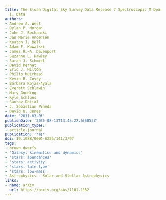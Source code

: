 ```yaml
---
title: The Sloan Digital Sky Survey Data Release 7 Spectroscopic M Dwarf Catalog.
  I. Data
authors:
- Andrew A. West
- Dylan P. Morgan
- John J. Bochanski
- Jan Marie Andersen
- Keaton J. Bell
- Adam F. Kowalski
- James R.~A. Davenport
- Suzanne L. Hawley
- Sarah J. Schmidt
- David Bernat
- Eric J. Hilton
- Philip Muirhead
- Kevin R. Covey
- Bárbara Rojas-Ayala
- Everett Schlawin
- Mary Gooding
- Kyle Schluns
- Saurav Dhital
- J. Sebastian Pineda
- David O. Jones
date: '2011-03-01'
publishDate: '2025-08-13T13:45:22.656053Z'
publication_types:
- article-journal
publication: '*aj*'
doi: 10.1088/0004-6256/141/3/97
tags:
- brown dwarfs
- 'Galaxy: kinematics and dynamics'
- 'stars: abundances'
- 'stars: activity'
- 'stars: late-type'
- 'stars: low-mass'
- Astrophysics - Solar and Stellar Astrophysics
links:
- name: arXiv
  url: https://arxiv.org/abs/1101.1082
---
```

